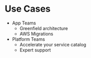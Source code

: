 # Use Cases

- App Teams
  - Greenfield architecture
  - AWS Migrations
- Platform Teams
  - Accelerate your service catalog
  - Expert support


<!-- ##DOCS-SOURCER-START
{"sourcePlugin":"Local File Copier","hash":"1e19a1a129929ad12c1244fc0818eb3f"}
##DOCS-SOURCER-END -->

